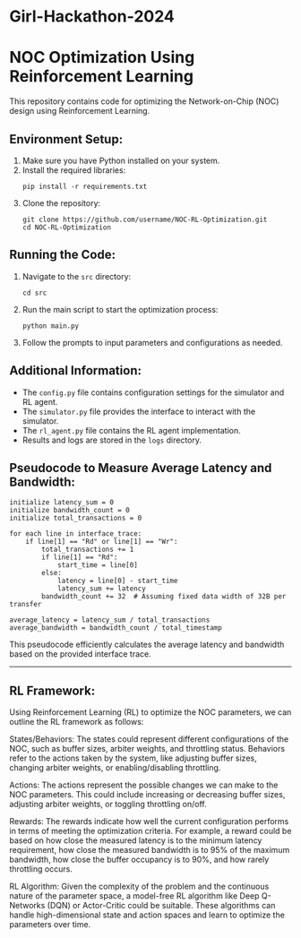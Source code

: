 # Girl-Hackathon-2024
# NOC Optimization Using Reinforcement Learning

This repository contains code for optimizing the Network-on-Chip (NOC) design using Reinforcement Learning.

## Environment Setup:

1. Make sure you have Python installed on your system.
2. Install the required libraries:
   ```
   pip install -r requirements.txt
   ```
3. Clone the repository:
   ```
   git clone https://github.com/username/NOC-RL-Optimization.git
   cd NOC-RL-Optimization
   ```

## Running the Code:

1. Navigate to the `src` directory:
   ```
   cd src
   ```
2. Run the main script to start the optimization process:
   ```
   python main.py
   ```
3. Follow the prompts to input parameters and configurations as needed.

## Additional Information:

- The `config.py` file contains configuration settings for the simulator and RL agent.
- The `simulator.py` file provides the interface to interact with the simulator.
- The `rl_agent.py` file contains the RL agent implementation.
- Results and logs are stored in the `logs` directory.

## Pseudocode to Measure Average Latency and Bandwidth:

```
initialize latency_sum = 0
initialize bandwidth_count = 0
initialize total_transactions = 0

for each line in interface_trace:
    if line[1] == "Rd" or line[1] == "Wr":
        total_transactions += 1
        if line[1] == "Rd":
            start_time = line[0]
        else:
            latency = line[0] - start_time
            latency_sum += latency
        bandwidth_count += 32  # Assuming fixed data width of 32B per transfer

average_latency = latency_sum / total_transactions
average_bandwidth = bandwidth_count / total_timestamp
```

This pseudocode efficiently calculates the average latency and bandwidth based on the provided interface trace.

---

## RL Framework:

Using Reinforcement Learning (RL) to optimize the NOC parameters, we can outline the RL framework as follows:

States/Behaviors: The states could represent different configurations of the NOC, such as buffer sizes, arbiter weights, and throttling status. Behaviors refer to the actions taken by the system, like adjusting buffer sizes, changing arbiter weights, or enabling/disabling throttling.

Actions: The actions represent the possible changes we can make to the NOC parameters. This could include increasing or decreasing buffer sizes, adjusting arbiter weights, or toggling throttling on/off.

Rewards: The rewards indicate how well the current configuration performs in terms of meeting the optimization criteria. For example, a reward could be based on how close the measured latency is to the minimum latency requirement, how close the measured bandwidth is to 95% of the maximum bandwidth, how close the buffer occupancy is to 90%, and how rarely throttling occurs.

RL Algorithm: Given the complexity of the problem and the continuous nature of the parameter space, a model-free RL algorithm like Deep Q-Networks (DQN) or Actor-Critic could be suitable. These algorithms can handle high-dimensional state and action spaces and learn to optimize the parameters over time.
